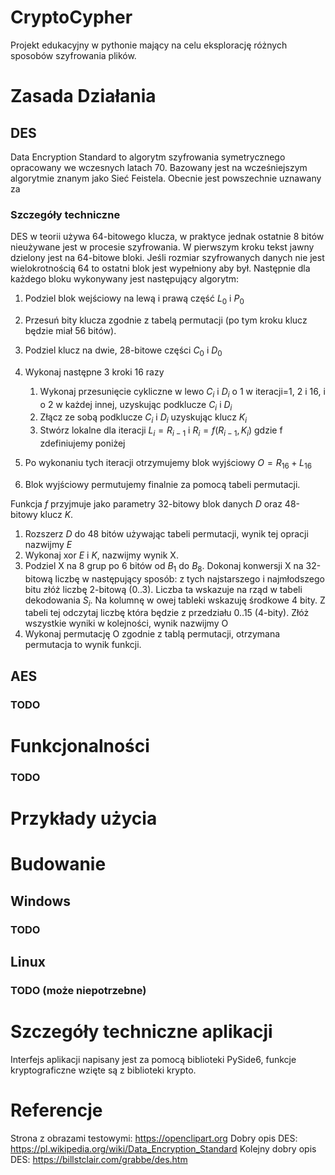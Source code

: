 # CryptoCypher

Projekt edukacyjny w pythonie mający na celu eksplorację różnych sposobów szyfrowania plików.

# Zasada Działania

## DES

Data Encryption Standard to algorytm szyfrowania symetrycznego opracowany we wczesnych latach 70. Bazowany jest na wcześniejszym algorytmie znanym jako Sieć Feistela. Obecnie jest powszechnie uznawany za 

### Szczegóły techniczne
DES w teorii używa 64-bitowego klucza, w praktyce jednak ostatnie 8 bitów nieużywane jest w procesie szyfrowania. W pierwszym kroku tekst jawny dzielony jest na 64-bitowe bloki. Jeśli rozmiar szyfrowanych danych nie jest wielokrotnością 64 to ostatni blok jest wypełniony aby był. Następnie dla każdego bloku wykonywany jest następujący algorytm:

1. Podziel blok wejściowy na lewą i prawą część $L_0$ i $P_0$
2. Przesuń bity klucza zgodnie z tabelą permutacji (po tym kroku klucz będzie miał 56 bitów).
3. Podziel klucz na dwie, 28-bitowe części $C_0$ i $D_0$
4. Wykonaj następne 3 kroki 16 razy

    1. Wykonaj przesunięcie cykliczne w lewo $C_i$ i $D_i$ o 1 w iteracji=1, 2 i 16, i o 2 w każdej innej, uzyskując podklucze $C_i$ i $D_i$
    2. Złącz ze sobą podklucze $C_i$ i $D_i$ uzyskując klucz $K_i$
    3. Stwórz lokalne dla iteracji $L_i = R_{i-1}$ i $R_i = f(R_{i-1}, K_i)$ gdzie f zdefiniujemy poniżej
5. Po wykonaniu tych iteracji otrzymujemy blok wyjściowy $O = R_{16} + L_{16}$
6. Blok wyjściowy permutujemy finalnie za pomocą tabeli permutacji.

Funkcja $f$ przyjmuje jako parametry 32-bitowy blok danych $D$ oraz 48-bitowy klucz $K$.
1. Rozszerz $D$ do 48 bitów używając tabeli permutacji, wynik tej opracji nazwijmy $E$
2. Wykonaj xor $E$ i $K$, nazwijmy wynik X.
3. Podziel X na 8 grup po 6 bitów od $B_1$ do $B_8$. Dokonaj konwersji X na 32-bitową liczbę w następujący sposób: z tych najstarszego i najmłodszego bitu złóż liczbę 2-bitową (0..3). Liczba ta wskazuje na rząd w tabeli dekodowania $S_i$. Na kolumnę w owej tableki wskazuję środkowe 4 bity. Z tabeli tej odczytaj liczbę która będzie z przedziału 0..15 (4-bity). Złóż wszystkie wyniki w kolejności, wynik nazwijmy O
4. Wykonaj permutację O zgodnie z tablą permutacji, otrzymana permutacja to wynik funkcji.

## AES

### TODO

# Funkcjonalności

### TODO

# Przykłady użycia

# Budowanie

## Windows

### TODO

## Linux

### TODO (może niepotrzebne)

# Szczegóły techniczne aplikacji

Interfejs aplikacji napisany jest za pomocą biblioteki PySide6, funkcje kryptograficzne wzięte są z biblioteki krypto.

# Referencje

Strona z obrazami testowymi: https://openclipart.org
Dobry opis DES: https://pl.wikipedia.org/wiki/Data_Encryption_Standard
Kolejny dobry opis DES: https://billstclair.com/grabbe/des.htm